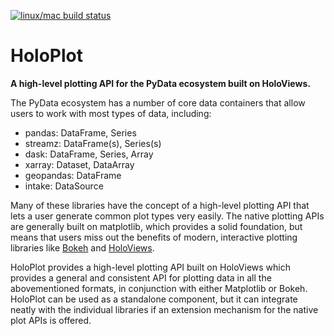 [![linux/mac build status](https://travis-ci.org/pyviz/holoplot.svg?branch=master)](https://travis-ci.org/pyviz/holoplot)

# HoloPlot

**A high-level plotting API for the PyData ecosystem built on HoloViews.**

The PyData ecosystem has a number of core data containers that allow
users to work with most types of data, including:

* pandas: DataFrame, Series
* streamz: DataFrame(s), Series(s)
* dask: DataFrame, Series, Array
* xarray: Dataset, DataArray
* geopandas: DataFrame
* intake: DataSource

Many of these libraries have the concept of a high-level plotting API
that lets a user generate common plot types very easily. The native
plotting APIs are generally built on matplotlib, which provides a
solid foundation, but means that users miss out the benefits of
modern, interactive plotting libraries like 
[Bokeh](http://bokeh.pydata.org) and [HoloViews](http://holoviews.org).

HoloPlot provides a high-level plotting API built on HoloViews which
provides a general and consistent API for plotting data in all the
abovementioned formats, in conjunction with either Matplotlib or
Bokeh. HoloPlot can be used as a standalone component, but it can
integrate neatly with the individual libraries if an extension
mechanism for the native plot APIs is offered.
